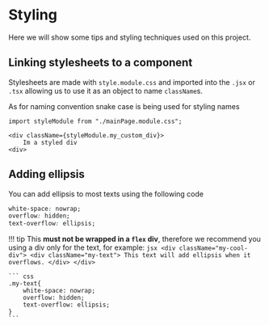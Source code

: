 <!--
 Copyright (C) 2023 Hefestus
 
 This file is part of Bolinho.
 
 Bolinho is free software: you can redistribute it and/or modify
 it under the terms of the GNU General Public License as published by
 the Free Software Foundation, either version 3 of the License, or
 (at your option) any later version.
 
 Bolinho is distributed in the hope that it will be useful,
 but WITHOUT ANY WARRANTY; without even the implied warranty of
 MERCHANTABILITY or FITNESS FOR A PARTICULAR PURPOSE.  See the
 GNU General Public License for more details.
 
 You should have received a copy of the GNU General Public License
 along with Bolinho.  If not, see <http://www.gnu.org/licenses/>.
-->

# Styling

Here we will show some tips and styling techniques used on this project.

## Linking stylesheets to a component   

Stylesheets are made with `style.module.css` and imported into the `.jsx` or `.tsx` allowing us to use it as an object to name `className`s.

As for naming convention snake case is being used for styling names

``` react
import styleModule from "./mainPage.module.css";

<div className={styleModule.my_custom_div}>
    Im a styled div
<div>

```

## Adding ellipsis

You can add ellipsis to most texts using the following code

``` css
white-space: nowrap;
overflow: hidden;
text-overflow: ellipsis;
```

!!! tip
    This **must not be wrapped in a `flex` div**, therefore we recommend you using a div only for the text, for example:
    ``` jsx
    <div className="my-cool-div">
        <div className="my-text">
                This text will add ellipsis when it overflows.
        </div>
    </div>
    ```

    ``` css
    .my-text{
        white-space: nowrap;
        overflow: hidden;
        text-overflow: ellipsis;
    }
    ```